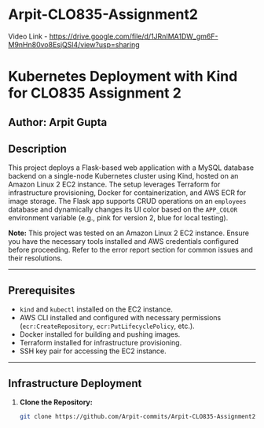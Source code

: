 # Arpit-CLO835-Assignment2

Video Link - https://drive.google.com/file/d/1JRnIMA1DW_gm6F-M9nHn80vo8EsjQSl4/view?usp=sharing

# Kubernetes Deployment with Kind for CLO835 Assignment 2

## Author: Arpit Gupta  

## Description
This project deploys a Flask-based web application with a MySQL database backend on a single-node Kubernetes cluster using Kind, hosted on an Amazon Linux 2 EC2 instance. The setup leverages Terraform for infrastructure provisioning, Docker for containerization, and AWS ECR for image storage. The Flask app supports CRUD operations on an `employees` database and dynamically changes its UI color based on the `APP_COLOR` environment variable (e.g., pink for version 2, blue for local testing).

**Note:** This project was tested on an Amazon Linux 2 EC2 instance. Ensure you have the necessary tools installed and AWS credentials configured before proceeding. Refer to the error report section for common issues and their resolutions.

---

## Prerequisites
- `kind` and `kubectl` installed on the EC2 instance.
- AWS CLI installed and configured with necessary permissions (`ecr:CreateRepository`, `ecr:PutLifecyclePolicy`, etc.).
- Docker installed for building and pushing images.
- Terraform installed for infrastructure provisioning.
- SSH key pair for accessing the EC2 instance.

---

## Infrastructure Deployment

1. **Clone the Repository:**
   ```sh
   git clone https://github.com/Arpit-commits/Arpit-CLO835-Assignment2.git
